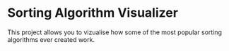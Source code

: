 # Sorting Algorithm Visualizer

This project allows you to vizualise how some of the most popular sorting algorithms ever created work.